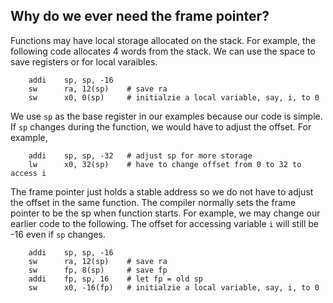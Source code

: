 ## Why do we ever need the frame pointer? 

Functions may have local storage allocated on the stack. For example, the
following code allocates 4 words from the stack.  We can use the space to save
registers or for local varaibles.


```
    addi    sp, sp, -16
    sw      ra, 12(sp)    # save ra
    sw      x0, 0(sp)     # initialzie a local variable, say, i, to 0
```

We use `sp` as the base register in our examples because our code is simple. If
`sp` changes during the function, we would have to adjust the offset. For example, 

```
    addi    sp, sp, -32   # adjust sp for more storage 
    lw      x0, 32(sp)    # have to change offset from 0 to 32 to access i
```

The frame pointer just holds a stable address so we do not have to adjust the offset
in the same function. The compiler normally sets the frame pointer to be the sp
when function starts. For example, we may change our earlier code to the following. 
The offset for accessing variable `i` will still be -16 even if `sp` changes.

```
    addi    sp, sp, -16
    sw      ra, 12(sp)    # save ra
    sw      fp, 8(sp)     # save fp
    addi    fp, sp, 16    # let fp = old sp 
    sw      x0, -16(fp)   # initialzie a local variable, say, i, to 0
```

